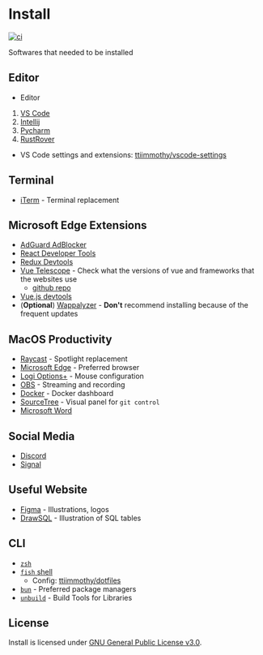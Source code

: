 # Install
[![ci](https://github.com/ttiimmothy/install/actions/workflows/ci.yml/badge.svg)](https://github.com/ttiimmothy/Install/actions/workflows/ci.yml)

Softwares that needed to be installed

## Editor

- Editor

1. [VS Code](https://code.visualstudio.com/)
1. [Intellij](https://www.jetbrains.com/idea/download/?section=mac)
1. [Pycharm](https://www.jetbrains.com/pycharm/download/?section=mac)
1. [RustRover](https://www.jetbrains.com/rust/nextversion/)

- VS Code settings and extensions: [ttiimmothy/vscode-settings](https://github.com/ttiimmothy/vscode-settings)

## Terminal

- [iTerm](https://iterm2.com/) - Terminal replacement

## Microsoft Edge Extensions

- [AdGuard AdBlocker](https://microsoftedge.microsoft.com/addons/detail/adguard-adblocker/pdffkfellgipmhklpdmokmckkkfcopbh)
- [React Developer Tools](https://microsoftedge.microsoft.com/addons/detail/react-developer-tools/gpphkfbcpidddadnkolkpfckpihlkkil)
- [Redux Devtools](https://microsoftedge.microsoft.com/addons/detail/redux-devtools/nnkgneoiohoecpdiaponcejilbhhikei)
- [Vue Telescope](https://microsoftedge.microsoft.com/addons/detail/vue-telescope/icgcillpgelpleniodgkmohgdmeogodl) - Check what the versions of vue and frameworks that the websites use
  - [github repo](https://github.com/nuxtlabs/vue-telescope-analyzer)
- [Vue.js devtools](https://microsoftedge.microsoft.com/addons/detail/vuejs-devtools/olofadcdnkkjdfgjcmjaadnlehnnihnl)
- (**Optional**) [Wappalyzer](https://microsoftedge.microsoft.com/addons/detail/wappalyzer-technology-p/mnbndgmknlpdjdnjfmfcdjoegcckoikn) - **Don't** recommend installing because of the frequent updates

## MacOS Productivity

- [Raycast](https://raycast.com/) - Spotlight replacement
- [Microsoft Edge](https://www.microsoft.com/en-us/edge?ep=198&form=MA13L7&es=40) - Preferred browser
- [Logi Options+](https://www.logitech.com/en-us/software/options.html) - Mouse configuration
- [OBS](https://obsproject.com/) - Streaming and recording
- [Docker](https://docs.docker.com/desktop/install/mac-install/) - Docker dashboard
- [SourceTree](https://www.sourcetreeapp.com/) - Visual panel for `git control`
- [Microsoft Word](https://www.microsoft.com/en-us/microsoft-365/download-office)

## Social Media

- [Discord](https://discord.com/)
- [Signal](https://signal.org/download/)

## Useful Website

- [Figma](https://www.figma.com/) - Illustrations, logos
- [DrawSQL](https://drawsql.app/diagrams) - Illustration of SQL tables

## CLI

- [`zsh`](https://zsh.org/)
- [`fish` shell](https://fishshell.com/)
  - Config: [ttiimmothy/dotfiles](https://github.com/ttiimmothy/dotfiles)
- [`bun`](https://bun.sh/) - Preferred package managers
- [`unbuild`](https://github.com/unjs/unbuild) - Build Tools for Libraries

## License

Install is licensed under [GNU General Public License v3.0](LICENSE).